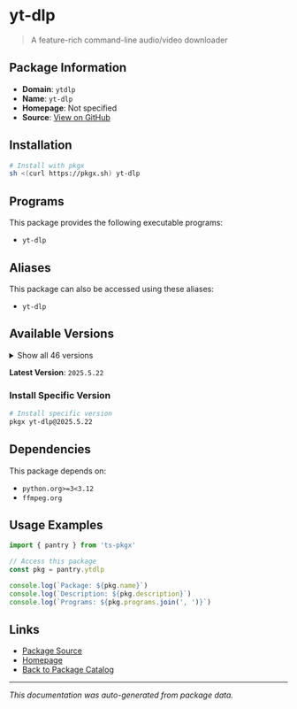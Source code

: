 # yt-dlp

> A feature-rich command-line audio/video downloader

## Package Information

- **Domain**: `ytdlp`
- **Name**: `yt-dlp`
- **Homepage**: Not specified
- **Source**: [View on GitHub](https://github.com/pkgxdev/pantry/tree/main/projects/yt-dlp.org/package.yml)

## Installation

```bash
# Install with pkgx
sh <(curl https://pkgx.sh) yt-dlp
```

## Programs

This package provides the following executable programs:

- `yt-dlp`

## Aliases

This package can also be accessed using these aliases:

- `yt-dlp`

## Available Versions

<details>
<summary>Show all 46 versions</summary>

- `2025.5.22`, `2025.4.30`, `2025.3.31`, `2025.3.27`, `2025.3.26`
- `2025.3.25`, `2025.3.21`, `2025.2.19`, `2025.1.26`, `2025.1.15`
- `2025.1.12`, `2024.12.23`, `2024.12.13`, `2024.12.6`, `2024.12.3`
- `2024.11.18`, `2024.11.4`, `2024.10.22`, `2024.10.7`, `2024.9.27`
- `2024.8.6`, `2024.8.1`, `2024.7.25`, `2024.7.16`, `2024.7.9`
- `2024.7.8`, `2024.7.7`, `2024.7.2`, `2024.7.1`, `2024.5.27`
- `2024.5.26`, `2024.4.9`, `2024.3.10`, `2023.12.30`, `2023.11.16`
- `2023.11.14`, `2023.10.13`, `2023.10.7`, `2023.9.24`, `2023.7.6`
- `2023.6.22`, `2023.6.21`, `2023.3.4`, `2023.3.3`, `2023.2.17`
- `2023.1.6`

</details>

**Latest Version**: `2025.5.22`

### Install Specific Version

```bash
# Install specific version
pkgx yt-dlp@2025.5.22
```

## Dependencies

This package depends on:

- `python.org>=3<3.12`
- `ffmpeg.org`

## Usage Examples

```typescript
import { pantry } from 'ts-pkgx'

// Access this package
const pkg = pantry.ytdlp

console.log(`Package: ${pkg.name}`)
console.log(`Description: ${pkg.description}`)
console.log(`Programs: ${pkg.programs.join(', ')}`)
```

## Links

- [Package Source](https://github.com/pkgxdev/pantry/tree/main/projects/yt-dlp.org/package.yml)
- [Homepage](#)
- [Back to Package Catalog](../package-catalog.md)

---

*This documentation was auto-generated from package data.*
